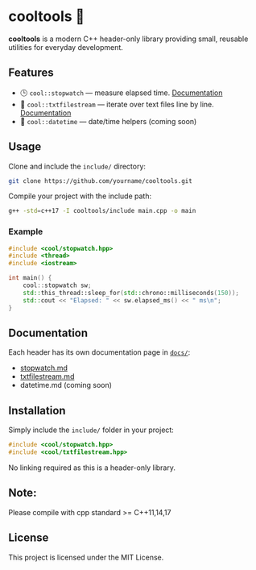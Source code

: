# cooltools 🧊

**cooltools** is a modern C++ header-only library providing small, reusable utilities for everyday development.

## Features

* 🕒 `cool::stopwatch` — measure elapsed time. [Documentation](docs/stopwatch.md)
* 📄 `cool::txtfilestream` — iterate over text files line by line. [Documentation](docs/txtfilestream.md)
* 📅 `cool::datetime` — date/time helpers (coming soon)

## Usage

Clone and include the `include/` directory:

```bash
git clone https://github.com/yourname/cooltools.git
```

Compile your project with the include path:

```bash
g++ -std=c++17 -I cooltools/include main.cpp -o main
```

### Example

```cpp
#include <cool/stopwatch.hpp>
#include <thread>
#include <iostream>

int main() {
    cool::stopwatch sw;
    std::this_thread::sleep_for(std::chrono::milliseconds(150));
    std::cout << "Elapsed: " << sw.elapsed_ms() << " ms\n";
}
```

## Documentation

Each header has its own documentation page in [`docs/`](docs/):

* [stopwatch.md](docs/stopwatch.md)
* [txtfilestream.md](docs/txtfilestream.md)
* datetime.md (coming soon)

## Installation

Simply include the `include/` folder in your project:

```cpp
#include <cool/stopwatch.hpp>
#include <cool/txtfilestream.hpp>
```

No linking required as this is a header-only library.

## Note:
Please compile with cpp standard >= C++11,14,17

## License

This project is licensed under the MIT License.

